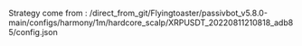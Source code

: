 Strategy come from : /direct_from_git/Flyingtoaster/passivbot_v5.8.0-main/configs/harmony/1m/hardcore_scalp/XRPUSDT_20220811210818_adb85/config.json